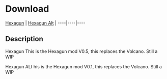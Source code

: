 # Download

[Hexagun](https://raw.githubusercontent.com/BLCM/BLCMods/master/Borderlands%202%20mods/CMD_Obvious/Hexagun.txt) | [Hexagun Alt](https://raw.githubusercontent.com/BLCM/BLCMods/master/Borderlands%202%20mods/CMD_Obvious/HexagunAlt.txt) |
----|----|----

## Description 
Hexagun
This is the Hexagun mod V0.5, this replaces the Volcano. Still a WIP

Hexagun ALt
his is the Hexagun mod V0.1, this replaces the Volcano. Still a WIP